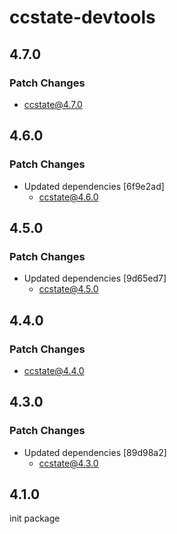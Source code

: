 # ccstate-devtools

## 4.7.0

### Patch Changes

- ccstate@4.7.0

## 4.6.0

### Patch Changes

- Updated dependencies [6f9e2ad]
  - ccstate@4.6.0

## 4.5.0

### Patch Changes

- Updated dependencies [9d65ed7]
  - ccstate@4.5.0

## 4.4.0

### Patch Changes

- ccstate@4.4.0

## 4.3.0

### Patch Changes

- Updated dependencies [89d98a2]
  - ccstate@4.3.0

## 4.1.0

init package
